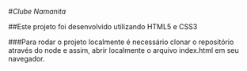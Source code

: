 #*Clube Namanita*

##Este projeto foi desenvolvido utilizando HTML5 e CSS3

###Para rodar o projeto localmente é necessário clonar o repositório através do node e assim, abrir localmente o arquivo index.html em seu navegador.
